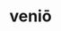 ---
title: veniō
meaning: to come
ch: seven
pos: verb
inf: venīre
secondppstem: ven
infend: īre
conjugation: third
derivatives: intervention, convenient
mt: yes
mt5thru7: yes
ss: yes
---